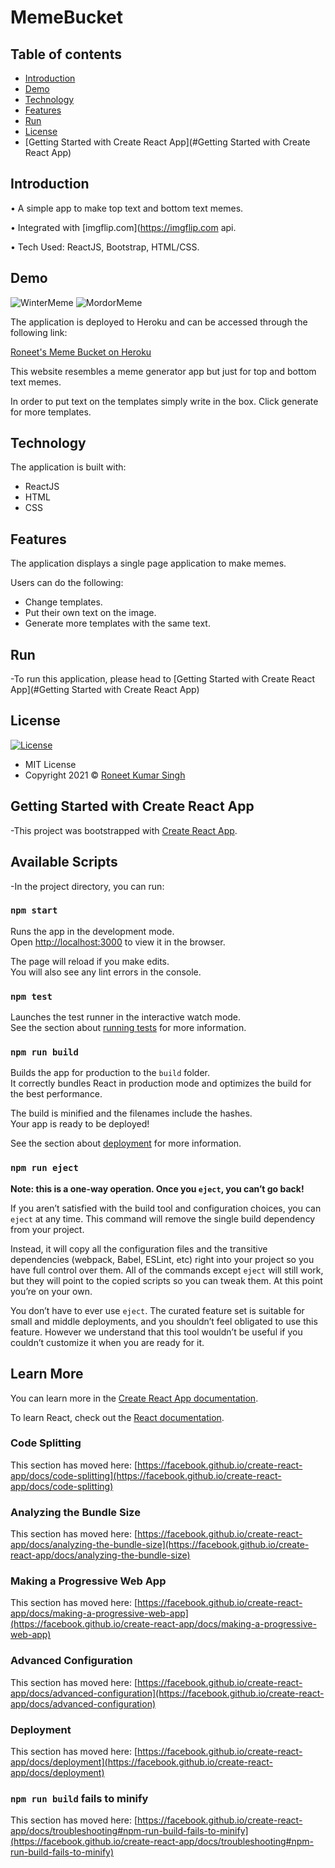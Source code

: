 # MemeBucket

## Table of contents

- [Introduction](#introduction)
- [Demo](#demo)
- [Technology](#technology)
- [Features](#features)
- [Run](#run)
- [License](#license)
- [Getting Started with Create React App](#Getting Started with Create React App)

## Introduction

• A simple app to make top text and bottom text memes.

• Integrated with [imgflip.com](https://imgflip.com api.

• Tech Used: ReactJS, Bootstrap, HTML/CSS.

## Demo

![WinterMeme](https://user-images.githubusercontent.com/56071565/125172134-7872b880-e1d5-11eb-9651-d83353dc1a4c.png)
![MordorMeme](https://user-images.githubusercontent.com/56071565/125172135-7ad51280-e1d5-11eb-8ddd-2962133f4e64.png)

The application is deployed to Heroku and can be accessed through the following link:

[Roneet's Meme Bucket on Heroku](https://memebucket.herokuapp.com/)

This website resembles a meme generator app but just for top and bottom text memes.

In order to put text on the templates simply write in the box. Click generate for more templates.

## Technology

The application is built with:

- ReactJS
- HTML
- CSS

## Features

The application displays a single page application to make memes.

Users can do the following:

- Change templates.
- Put their own text on the image.
- Generate more templates with the same text.

## Run

-To run this application, please head to [Getting Started with Create React App](#Getting Started with Create React App)

## License

[![License](https://img.shields.io/:License-MIT-blue.svg?style=flat-square)](http://badges.mit-license.org)

- MIT License
- Copyright 2021 © [Roneet Kumar Singh](https://github.com/roneetsingh)


## Getting Started with Create React App

-This project was bootstrapped with [Create React App](https://github.com/facebook/create-react-app).

## Available Scripts

-In the project directory, you can run:

### `npm start`

Runs the app in the development mode.\
Open [http://localhost:3000](http://localhost:3000) to view it in the browser.

The page will reload if you make edits.\
You will also see any lint errors in the console.

### `npm test`

Launches the test runner in the interactive watch mode.\
See the section about [running tests](https://facebook.github.io/create-react-app/docs/running-tests) for more information.

### `npm run build`

Builds the app for production to the `build` folder.\
It correctly bundles React in production mode and optimizes the build for the best performance.

The build is minified and the filenames include the hashes.\
Your app is ready to be deployed!

See the section about [deployment](https://facebook.github.io/create-react-app/docs/deployment) for more information.

### `npm run eject`

**Note: this is a one-way operation. Once you `eject`, you can’t go back!**

If you aren’t satisfied with the build tool and configuration choices, you can `eject` at any time. This command will remove the single build dependency from your project.

Instead, it will copy all the configuration files and the transitive dependencies (webpack, Babel, ESLint, etc) right into your project so you have full control over them. All of the commands except `eject` will still work, but they will point to the copied scripts so you can tweak them. At this point you’re on your own.

You don’t have to ever use `eject`. The curated feature set is suitable for small and middle deployments, and you shouldn’t feel obligated to use this feature. However we understand that this tool wouldn’t be useful if you couldn’t customize it when you are ready for it.

## Learn More

You can learn more in the [Create React App documentation](https://facebook.github.io/create-react-app/docs/getting-started).

To learn React, check out the [React documentation](https://reactjs.org/).

### Code Splitting

This section has moved here: [https://facebook.github.io/create-react-app/docs/code-splitting](https://facebook.github.io/create-react-app/docs/code-splitting)

### Analyzing the Bundle Size

This section has moved here: [https://facebook.github.io/create-react-app/docs/analyzing-the-bundle-size](https://facebook.github.io/create-react-app/docs/analyzing-the-bundle-size)

### Making a Progressive Web App

This section has moved here: [https://facebook.github.io/create-react-app/docs/making-a-progressive-web-app](https://facebook.github.io/create-react-app/docs/making-a-progressive-web-app)

### Advanced Configuration

This section has moved here: [https://facebook.github.io/create-react-app/docs/advanced-configuration](https://facebook.github.io/create-react-app/docs/advanced-configuration)

### Deployment

This section has moved here: [https://facebook.github.io/create-react-app/docs/deployment](https://facebook.github.io/create-react-app/docs/deployment)

### `npm run build` fails to minify

This section has moved here: [https://facebook.github.io/create-react-app/docs/troubleshooting#npm-run-build-fails-to-minify](https://facebook.github.io/create-react-app/docs/troubleshooting#npm-run-build-fails-to-minify)
